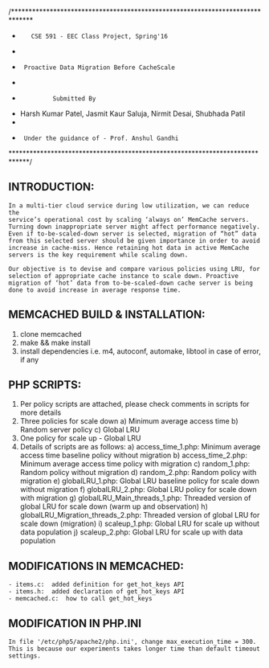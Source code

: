 /******************************************************************************
 *		  CSE 591 - EEC Class Project, Spring'16
 *
 *		Proactive Data Migration Before CacheScale
 *
 *				Submitted By
 *    Harsh Kumar Patel, Jasmit Kaur Saluja, Nirmit Desai, Shubhada Patil
 *
 *		Under the guidance of - Prof. Anshul Gandhi
 *****************************************************************************/

## INTRODUCTION:
	In a multi-tier cloud service during low utilization, we can reduce the
	service’s operational cost by scaling ‘always on’ MemCache servers.
	Turning down inappropriate server might affect performance negatively.
	Even if to-be-scaled-down server is selected, migration of “hot” data
	from this selected server should be given importance in order to avoid 
	increase in cache-miss. Hence retaining hot data in active MemCache
	servers is the key requirement while scaling down.

	Our objective is to devise and compare various policies using LRU, for
	selection of appropriate cache instance to scale down. Proactive 
	migration of ‘hot’ data from to-be-scaled-down cache server is being 
	done to avoid increase in average response time.

## MEMCACHED BUILD & INSTALLATION:
1. clone memcached
2. make && make install
3. install dependencies i.e. m4, autoconf, automake, libtool in case of error, if any

## PHP SCRIPTS:
1. Per policy scripts are attached, please check comments in scripts for more details
2. Three policies for scale down
	a) Minimum average access time
	b) Random server policy
	c) Global LRU
3. One policy for scale up - Global LRU
4. Details of scripts are as follows:
	a) access_time_1.php: Minimum average access time baseline policy without migration
	b) access_time_2.php: Minimum average access time policy with migration
	c) random_1.php: Random policy without migration
	d) random_2.php: Random policy with migration
	e) globalLRU_1.php: Global LRU baseline policy for scale down without migration
	f) globalLRU_2.php: Global LRU policy for scale down with migration
	g) globalLRU_Main_threads_1.php: Threaded version of global LRU for scale down (warm up and observation)
	h) globalLRU_Migration_threads_2.php: Threaded version of global LRU for scale down (migration)
	i) scaleup_1.php: Global LRU for scale up without data population
	j) scaleup_2.php: Global LRU for scale up with data population

## MODIFICATIONS IN MEMCACHED:
	- items.c:	added definition for get_hot_keys API 
	- items.h:	added declaration of get_hot_keys API
	- memcached.c:	how to call get_hot_keys

## MODIFICATION IN PHP.INI
	In file '/etc/php5/apache2/php.ini', change max_execution_time = 300.
	This is because our experiments takes longer time than default timeout settings.
	

